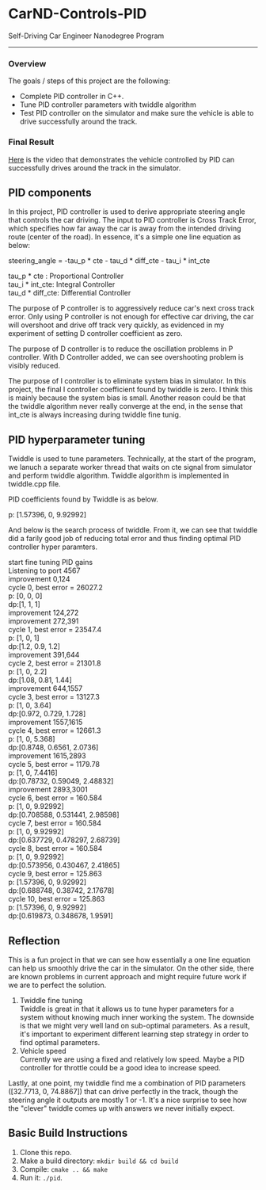 # CarND-Controls-PID
Self-Driving Car Engineer Nanodegree Program

---

### Overview
The goals / steps of this project are the following:  

* Complete PID controller in C++.
* Tune PID controller parameters with twiddle algorithm
* Test PID controller on the simulator and make sure the vehicle is able to drive successfully around the track.

### Final Result

[Here](https://www.google.com) is the video that demonstrates the vehicle controlled by PID can successfully drives around the track in the simulator.



## PID components

In this project, PID controller is used to derive appropriate steering angle that controls the car driving. The input to PID controller is Cross Track Error, which specifies how far away the car is away from the intended driving route (center of the road). In essence, it's a simple one line equation as below:  

steering_angle = -tau_p * cte - tau_d * diff_cte - tau_i * int_cte 

tau_p * cte : Proportional Controller  
tau_i * int_cte:  Integral Controller  
tau_d * diff_cte: Differential Controller  

The purpose of P controller is to aggressively reduce car's next cross track error. Only using P controller is not enough for effective car driving, the car will overshoot and drive off track very quickly, as evidenced in my experiment of setting D controller coefficient as zero.

The purpose of D controller is to reduce the oscillation problems in P controller. With D Controller added, we can see overshooting problem is visibly reduced.

The purpose of I controller is to eliminate system bias in simulator. In this project, the final I controller coefficient found by twiddle is zero. I think this is mainly because the system bias is small. Another reason could be that the twiddle algorithm never really converge at the end, in the sense that int_cte is always increasing during twiddle fine tunig.


## PID  hyperparameter tuning

Twiddle is used to tune parameters. Technically, at the start of the program, we lanuch a separate worker thread that waits on cte signal from simulator and perform twiddle algorithm. Twiddle algorithm is implemented in twiddle.cpp file.

PID coefficients found by Twiddle is as below.   

p: [1.57396, 0, 9.92992]   

And below is the search process of twiddle. From it, we can see that twiddle did a farily good job of reducing total error and thus finding optimal PID controller hyper paramters.  

start fine tuning PID gains  
Listening to port 4567  
improvement 0,124  
cycle 0, best error = 26027.2  
p: [0, 0, 0]  
dp:[1, 1, 1]  
improvement 124,272  
improvement 272,391  
cycle 1, best error = 23547.4  
p: [1, 0, 1]  
dp:[1.2, 0.9, 1.2]  
improvement 391,644  
cycle 2, best error = 21301.8  
p: [1, 0, 2.2]  
dp:[1.08, 0.81, 1.44]  
improvement 644,1557  
cycle 3, best error = 13127.3  
p: [1, 0, 3.64]  
dp:[0.972, 0.729, 1.728]  
improvement 1557,1615  
cycle 4, best error = 12661.3  
p: [1, 0, 5.368]  
dp:[0.8748, 0.6561, 2.0736]  
improvement 1615,2893  
cycle 5, best error = 1179.78  
p: [1, 0, 7.4416]  
dp:[0.78732, 0.59049, 2.48832]  
improvement 2893,3001  
cycle 6, best error = 160.584  
p: [1, 0, 9.92992]  
dp:[0.708588, 0.531441, 2.98598]  
cycle 7, best error = 160.584  
p: [1, 0, 9.92992]  
dp:[0.637729, 0.478297, 2.68739]  
cycle 8, best error = 160.584  
p: [1, 0, 9.92992]  
dp:[0.573956, 0.430467, 2.41865]  
cycle 9, best error = 125.863  
p: [1.57396, 0, 9.92992]  
dp:[0.688748, 0.38742, 2.17678]  
cycle 10, best error = 125.863  
p: [1.57396, 0, 9.92992]  
dp:[0.619873, 0.348678, 1.9591]  



## Reflection

This is a fun project in that we can see how essentially a one line equation can help us smoothly drive the car in the simulator. On the other side, there are known problems in current approach and might require future work if we are to perfect the solution.

1. Twiddle fine tuning  
Twiddle is great in that it allows us to tune hyper parameters for a system without knowing much inner working the system. The downside is that we might very well land on sub-optimal parameters. As a result, it's important to experiment different learning step strategy in order to find optimal parameters.
2. Vehicle speed  
Currently we are using a fixed and relatively low speed. Maybe a PID controller for throttle could be a good idea to increase speed.


Lastly, at one point, my twiddle find me a combination of PID parameters ([32.7713, 0, 74.8867]) that can drive perfectly in the track, though the steering angle it outputs are mostly 1 or -1.  It's a nice surprise to see how the "clever" twiddle comes up with answers we never initially expect.


## Basic Build Instructions

1. Clone this repo.
2. Make a build directory: `mkdir build && cd build`
3. Compile: `cmake .. && make`
4. Run it: `./pid`. 

